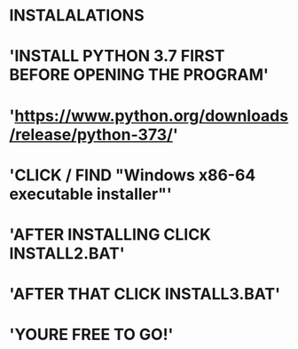 # INSTALALATIONS
# 'INSTALL PYTHON 3.7 FIRST BEFORE OPENING THE PROGRAM'
# 'https://www.python.org/downloads/release/python-373/'
# 'CLICK / FIND "Windows x86-64 executable installer"'
# 'AFTER INSTALLING CLICK INSTALL2.BAT'
# 'AFTER THAT CLICK INSTALL3.BAT'
# 'YOURE FREE TO GO!'

